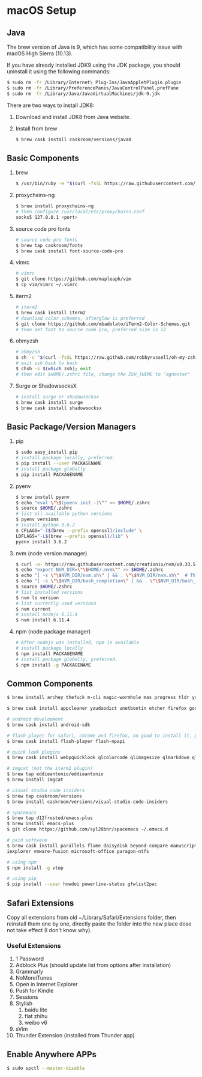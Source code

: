 # macOS Setup

## Java

The brew version of Java is 9, which has some compatibility issue with macOS High Sierra (10.13).

If you have already installed JDK9 using the JDK package, you should uninstall it using the following commands:

``` bash
$ sudo rm -fr /Library/Internet\ Plug-Ins/JavaAppletPlugin.plugin
$ sudo rm -fr /Library/PreferencePanes/JavaControlPanel.prefPane
$ sudo rm -fr /Library/Java/JavaVirtualMachines/jdk-9.jdk
```

 There are two ways to install JDK8:

1. Download and install JDK8 from Java website.

2. Install from brew

   ``` bash
   $ brew cask install caskroom/versions/java8
   ```

## Basic Components

1. brew

   ``` bash
   $ /usr/bin/ruby -e "$(curl -fsSL https://raw.githubusercontent.com/Homebrew/install/master/install)"
   ```

2. proxychains-ng

   ``` bash
   $ brew install proxychains-ng
   # then configure /usr/local/etc/proxychains.conf
   socks5 127.0.0.1 <port>
   ```

3. source code pro fonts

   ``` bash
   # source code pro fonts
   $ brew tap caskroom/fonts
   $ brew cask install font-source-code-pro
   ```

4. vimrc

   ``` bash
   # vimrc
   $ git clone https://github.com/mapleaph/vim
   $ cp vim/vimrc ~/.vimrc
   ```

5. iterm2

   ``` bash
   # iterm2
   $ brew cask install iterm2
   # download color schemes, afterglow is preferred
   $ git clone https://github.com/mbadolato/iTerm2-Color-Schemes.git
   # then set font to source code pro, preferred size is 12
   ```

6. ohmyzsh

   ``` bash
   # ohmyzsh
   $ sh -c "$(curl -fsSL https://raw.github.com/robbyrussell/oh-my-zsh/master/tools/install.sh)"
   # exit zsh back to bash
   $ chsh -s $(which zsh); exit
   # then edit $HOME/.zshrc file, change the ZSH_THEME to "agnoster"
   ```

7. Surge or ShadowsocksX

   ``` bash
   # install surge or shadowsocksx
   $ brew cask install surge
   $ brew cask install shadowsocksx
   ```

## Basic Package/Version Managers

1. pip

   ```bash
   $ sudo easy_install pip
   # install package locally, preferred.
   $ pip install --user PACKAGENAME
   # install package globally
   $ pip install PACKAGENAME
   ```

2. pyenv

   ```bash
   $ brew install pyenv
   $ echo "eval \"\$(pyenv init -)\"" >> $HOME/.zshrc
   $ source $HOME/.zshrc
   # list all available python versions
   $ pyenv versions
   # install python 3.6.2
   $ CFLAGS="-I$(brew --prefix openssl)/include" \
   LDFLAGS="-L$(brew --prefix openssl)/lib" \
   pyenv install 3.6.2
   ```

3. nvm (node version manager)

   ```bash
   $ curl -o- https://raw.githubusercontent.com/creationix/nvm/v0.33.5/install.sh | bash
   $ echo "export NVM_DIR=\"\$HOME/.nvm\"" >> $HOME/.zshrc
   $ echo "[ -s \"\$NVM_DIR/nvm.sh\" ] && . \"\$NVM_DIR/nvm.sh\"  # This loads nvm" >> $HOME/.zshrc
   $ echo "[ -s \"\$NVM_DIR/bash_completion\" ] && . \"\$NVM_DIR/bash_completion\"  # This loads nvm bash_completion" >> $HOME/.zshrc
   $ source $HOME/.zshrc
   # list installed versions
   $ nvm ls version
   # list currently used versions
   $ nvm current
   # install nodejs 6.11.4
   $ nvm install 6.11.4
   ```

4. npm (node package manager)

   ```bash
   # After nodejs was installed, npm is available
   # install package locally
   $ npm install PACKAGENAME
   # install package globally, preferred.
   $ npm install -g PACKAGENAME
   ```

## Common Components

``` bash
$ brew install archey thefuck m-cli magic-wormhole mas progress tldr you-get youtube-dl tig rg trash wget zsh-syntax-highlighting ffmpeg ccat entr fzf gnuplot lolcat pandoc screenfetch openssl harfbuzz dnsmasq ispell coreutils

$ brew cask install appcleaner youdaodict unetbootin etcher firefox google-chrome arduino mpv xld kindle xiami neteasemusic iina lyricsx android-file-transfer handshaker gpg-suite aliwangwang qq vlc ichm namechanger grammarly cyberduck thunder baidunetdisk spotify typora sourcetree burn keka veracrypt go2shell adobe-creative-cloud oversight coconutbattery google-backup-and-sync dropbox artpip vagrant virtualbox virtualbox-extension-pack wireshark telegram disk-inventory-x

# android development
$ brew cask install android-sdk

# flash player for safari, chrome and firefox, no good to install it, power/resource consuming.
$ brew cask install flash-player flash-npapi

# quick look plugins
$ brew cask install webpquicklook qlcolorcode qlimagesize qlmarkdown qlprettypatch qlstephen qlvideo quicklook-csv quicklook-json quicklookase suspicious-package

# imgcat (not the iterm2 plugin)
$ brew tap eddieantonio/eddieantonio
$ brew install imgcat

# visual studio code insiders
$ brew tap caskroom/versions
$ brew install caskroom/versions/visual-studio-code-insiders

# spacemacs
$ brew tap d12frosted/emacs-plus
$ brew install emacs-plus
$ git clone https://github.com/syl20bnr/spacemacs ~/.emacs.d

# paid software
$ brew cask install parallels flume daisydisk beyond-compare manuscripts pdfexpert tripmode commander-one devonthink dash moom contexts istat-menus bartender 1password boom-3d alfred
iexplorer vmware-fusion microsoft-office paragon-ntfs

# using npm
$ npm install -g vtop

# using pip
$ pip install --user howdoi powerline-status gfwlist2pac
```

## Safari Extensions

Copy all extensions from old ~/Library/Safari/Extensions folder, then reinstall them one by one, directly paste the folder into the new place dose not take effect (I don't know why).

### Useful Extensions

1. 1 Password
2. Adblock Plus (should update list from options after installation)
3. Grammarly
4. NoMoreiTunes
5. Open in Internet Explorer
6. Push for Kindle
7. Sessions
8. Stylish
   1. baidu lite
   2. flat zhihu
   3. weibo v6
9. sVim
10. Thunder Extension (installed from Thunder app)


## Enable Anywhere APPs

``` bash
$ sudo spctl --master-disable
```

